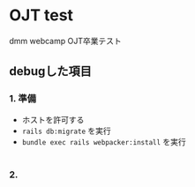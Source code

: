 # OJT test
dmm webcamp OJT卒業テスト
## debugした項目
### 1. 準備
- ホストを許可する
- `rails db:migrate` を実行
- `bundle exec rails webpacker:install` を実行
<br><br>
### 2. 